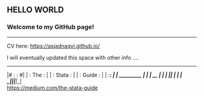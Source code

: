 ## HELLO WORLD
### Welcome to my GitHub page!

---

CV here: https://asjadnaqvi.github.io/

I will eventually updated this space with other info ....

 _________________
|# :           : #|
|  :   The     :  |
|  :  Stata    :  |
|  :  Guide    :  |
|  :___________:  |
|     _________   |
|    | __      |  |
|    ||  |     |  |
\____||__|_____|__|  
https://medium.com/the-stata-guide
